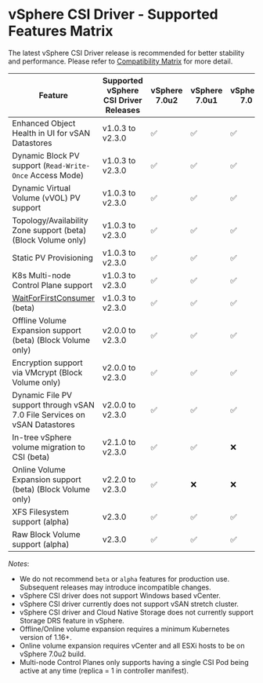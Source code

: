 <!-- markdownlint-disable MD033 -->

# vSphere CSI Driver - Supported Features Matrix

The latest vSphere CSI Driver release is recommended for better stability and performance. Please refer to [Compatibility Matrix](compatiblity_matrix.md) for more detail.

| **Feature**                                                                                 | **Supported vSphere CSI Driver Releases** | vSphere 7.0u2 | vSphere 7.0u1 | vSphere 7.0 | vSphere 6.7U3 |
|---------------------------------------------------------------------------------------------|-------------------------------------------|---------------|---------------|-------------|---------------|
| Enhanced Object Health in UI for vSAN Datastores                                            | v1.0.3 to v2.3.0                          | ✅             | ✅             | ✅           | ✅             |
| Dynamic Block PV support (`Read-Write-Once` Access Mode)                                    | v1.0.3 to v2.3.0                          | ✅             | ✅             | ✅           | ✅             |
| Dynamic Virtual Volume (vVOL) PV support                                                    | v1.0.3 to v2.3.0                          | ✅             | ✅             | ✅           | ✅             |
| Topology/Availability Zone support (beta) (Block Volume only)                               | v1.0.3 to v2.3.0                          | ✅             | ✅             | ✅           | ✅             |
| Static PV Provisioning                                                                      | v1.0.3 to v2.3.0                          | ✅             | ✅             | ✅           | ✅             |
| K8s Multi-node Control Plane support                                                        | v1.0.3 to v2.3.0                          | ✅             | ✅             | ✅           | ✅             |
| [WaitForFirstConsumer](https://kubernetes.io/docs/concepts/storage/storage-classes/) (beta) | v1.0.3 to v2.3.0                          | ✅             | ✅             | ✅           | ✅             |
| Offline Volume Expansion support (beta) (Block Volume only)                                 | v2.0.0 to v2.3.0                          | ✅             | ✅             | ✅           | ❌             |
| Encryption support via VMcrypt (Block Volume only)                                          | v2.0.0 to v2.3.0                          | ✅             | ✅             | ✅           | ❌             |
| Dynamic File PV support through vSAN 7.0 File Services on vSAN Datastores                   | v2.0.0 to v2.3.0                          | ✅             | ✅             | ✅           | ❌             |
| In-tree vSphere volume migration to CSI (beta)                                              | v2.1.0 to v2.3.0                          | ✅             | ✅             | ❌           | ❌             |
| Online Volume Expansion support (beta) (Block Volume only)                                  | v2.2.0 to v2.3.0                          | ✅             | ❌             | ❌           | ❌             |
| XFS Filesystem support (alpha)                                                              | v2.3.0                                    | ✅             | ✅             | ✅           | ✅             |
| Raw Block Volume support (alpha)                                                            | v2.3.0                                    | ✅             | ✅             | ✅           | ✅             |

_Notes_:

* We do not recommend `beta` or `alpha` features for production use. Subsequent releases may introduce incompatible changes.
* vSphere CSI driver does not support Windows based vCenter.
* vSphere CSI driver currently does not support vSAN stretch cluster.
* vSphere CSI driver and Cloud Native Storage does not currently support Storage DRS feature in vSphere.
* Offline/Online volume expansion requires a minimum Kubernetes version of 1.16+.
* Online volume expansion requires vCenter and all ESXi hosts to be on vSphere 7.0u2 build.
* Multi-node Control Planes only supports having a single CSI Pod being active at any time (replica = 1 in controller manifest).
